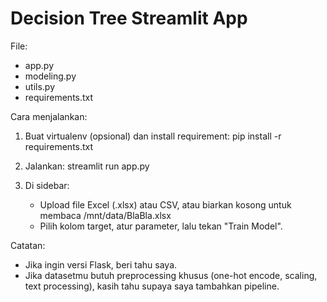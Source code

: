 Decision Tree Streamlit App
===========================

File:
- app.py
- modeling.py
- utils.py
- requirements.txt

Cara menjalankan:
1. Buat virtualenv (opsional) dan install requirement:
   pip install -r requirements.txt

2. Jalankan:
   streamlit run app.py

3. Di sidebar:
   - Upload file Excel (.xlsx) atau CSV, atau biarkan kosong untuk membaca /mnt/data/BlaBla.xlsx
   - Pilih kolom target, atur parameter, lalu tekan "Train Model".

Catatan:
- Jika ingin versi Flask, beri tahu saya.
- Jika datasetmu butuh preprocessing khusus (one-hot encode, scaling, text processing), kasih tahu supaya saya tambahkan pipeline.

